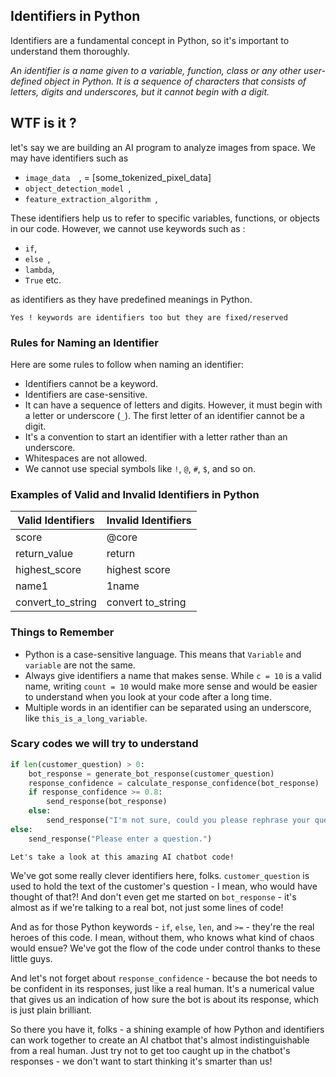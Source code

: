 ## Identifiers in Python

  

Identifiers are a fundamental concept in Python, so it's important to understand them thoroughly.

_*An identifier is a name given to a variable, function, class or any other user-defined object in Python. It is a sequence of characters that consists of letters, digits and underscores, but it cannot begin with a digit.*_

## WTF is it ?
let's say we are building an AI program to analyze images from space. We may have identifiers such as 
- `image_data  `,  = [some_tokenized_pixel_data]
- `object_detection_model `,  
- `feature_extraction_algorithm `, 

These identifiers help us to refer to specific variables, functions, or objects in our code. However, we cannot use keywords such as  : 
- `if`, 
- `else `, 
- `lambda`, 
- `True` etc. 
   
 as identifiers as they have predefined meanings in Python.
 
``` 
Yes ! keywords are identifiers too but they are fixed/reserved
```


### Rules for Naming an Identifier

Here are some rules to follow when naming an identifier:

- Identifiers cannot be a keyword.
- Identifiers are case-sensitive.
- It can have a sequence of letters and digits. However, it must begin with a letter or underscore (`_`). The first letter of an identifier cannot be a digit.
- It's a convention to start an identifier with a letter rather than an underscore.
- Whitespaces are not allowed.
- We cannot use special symbols like `!`, `@`, `#`, `$`, and so on.

### Examples of Valid and Invalid Identifiers in Python

| Valid Identifiers   | Invalid Identifiers |
|---------------------|---------------------|
| score               | @core               |
| return_value        | return              |
| highest_score       | highest score       |
| name1               | 1name               |
| convert_to_string   | convert to_string   |

### Things to Remember

- Python is a case-sensitive language. This means that `Variable` and `variable` are not the same.
- Always give identifiers a name that makes sense. While `c = 10` is a valid name, writing `count = 10` would make more sense and would be easier to understand when you look at your code after a long time.
- Multiple words in an identifier can be separated using an underscore, like `this_is_a_long_variable`.


### Scary codes we will try to understand

```python
if len(customer_question) > 0:
    bot_response = generate_bot_response(customer_question)
    response_confidence = calculate_response_confidence(bot_response)
    if response_confidence >= 0.8:
        send_response(bot_response)
    else:
        send_response("I'm not sure, could you please rephrase your question?")
else:
    send_response("Please enter a question.")

```
```Let's take a look at this amazing AI chatbot code! ```

We've got some really clever identifiers here, folks. `customer_question` is used to hold the text of the customer's question - I mean, who would have thought of that?! And don't even get me started on `bot_response` - it's almost as if we're talking to a real bot, not just some lines of code!

And as for those Python keywords - `if`, `else`, `len`, and `>=` - they're the real heroes of this code. I mean, without them, who knows what kind of chaos would ensue? We've got the flow of the code under control thanks to these little guys.

And let's not forget about `response_confidence` - because the bot needs to be confident in its responses, just like a real human. It's a numerical value that gives us an indication of how sure the bot is about its response, which is just plain brilliant.

So there you have it, folks - a shining example of how Python and identifiers can work together to create an AI chatbot that's almost indistinguishable from a real human. Just try not to get too caught up in the chatbot's responses - we don't want to start thinking it's smarter than us!